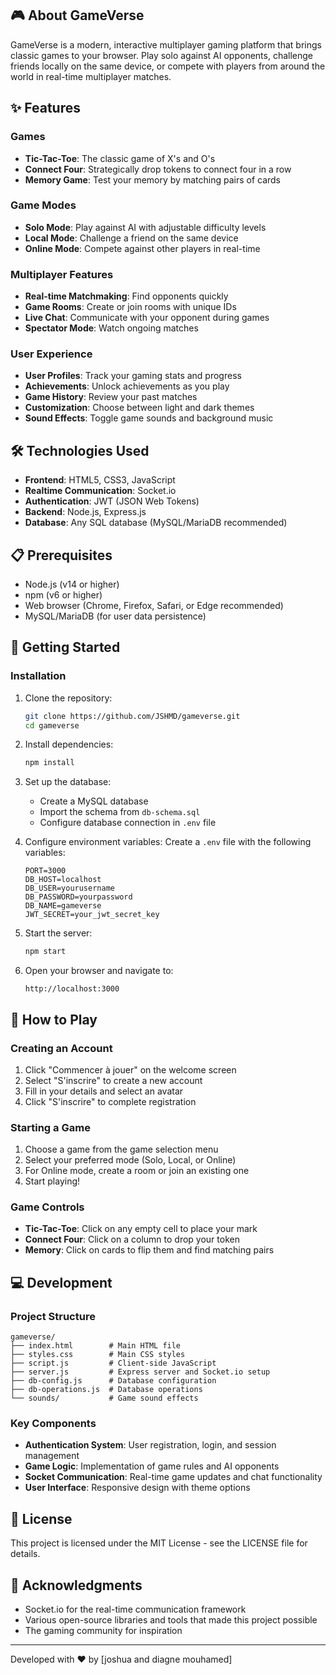 

## 🎮 About GameVerse

GameVerse is a modern, interactive multiplayer gaming platform that brings classic games to your browser. Play solo against AI opponents, challenge friends locally on the same device, or compete with players from around the world in real-time multiplayer matches.

## ✨ Features

### Games
- **Tic-Tac-Toe**: The classic game of X's and O's
- **Connect Four**: Strategically drop tokens to connect four in a row
- **Memory Game**: Test your memory by matching pairs of cards

### Game Modes
- **Solo Mode**: Play against AI with adjustable difficulty levels
- **Local Mode**: Challenge a friend on the same device
- **Online Mode**: Compete against other players in real-time

### Multiplayer Features
- **Real-time Matchmaking**: Find opponents quickly
- **Game Rooms**: Create or join rooms with unique IDs
- **Live Chat**: Communicate with your opponent during games
- **Spectator Mode**: Watch ongoing matches

### User Experience
- **User Profiles**: Track your gaming stats and progress
- **Achievements**: Unlock achievements as you play
- **Game History**: Review your past matches
- **Customization**: Choose between light and dark themes
- **Sound Effects**: Toggle game sounds and background music

## 🛠️ Technologies Used

- **Frontend**: HTML5, CSS3, JavaScript
- **Realtime Communication**: Socket.io
- **Authentication**: JWT (JSON Web Tokens)
- **Backend**: Node.js, Express.js
- **Database**: Any SQL database (MySQL/MariaDB recommended)

## 📋 Prerequisites

- Node.js (v14 or higher)
- npm (v6 or higher)
- Web browser (Chrome, Firefox, Safari, or Edge recommended)
- MySQL/MariaDB (for user data persistence)

## 🚀 Getting Started

### Installation

1. Clone the repository:
   ```bash
   git clone https://github.com/JSHMD/gameverse.git
   cd gameverse
   ```

2. Install dependencies:
   ```bash
   npm install
   ```

3. Set up the database:
   - Create a MySQL database
   - Import the schema from `db-schema.sql`
   - Configure database connection in `.env` file

4. Configure environment variables:
   Create a `.env` file with the following variables:
   ```
   PORT=3000
   DB_HOST=localhost
   DB_USER=yourusername
   DB_PASSWORD=yourpassword
   DB_NAME=gameverse
   JWT_SECRET=your_jwt_secret_key
   ```

5. Start the server:
   ```bash
   npm start
   ```

6. Open your browser and navigate to:
   ```
   http://localhost:3000
   ```

## 🎯 How to Play

### Creating an Account
1. Click "Commencer à jouer" on the welcome screen
2. Select "S'inscrire" to create a new account
3. Fill in your details and select an avatar
4. Click "S'inscrire" to complete registration

### Starting a Game
1. Choose a game from the game selection menu
2. Select your preferred mode (Solo, Local, or Online)
3. For Online mode, create a room or join an existing one
4. Start playing!

### Game Controls
- **Tic-Tac-Toe**: Click on any empty cell to place your mark
- **Connect Four**: Click on a column to drop your token
- **Memory**: Click on cards to flip them and find matching pairs

## 💻 Development

### Project Structure
```
gameverse/
├── index.html        # Main HTML file
├── styles.css        # Main CSS styles
├── script.js         # Client-side JavaScript
├── server.js         # Express server and Socket.io setup
├── db-config.js      # Database configuration
├── db-operations.js  # Database operations
└── sounds/           # Game sound effects
```

### Key Components
- **Authentication System**: User registration, login, and session management
- **Game Logic**: Implementation of game rules and AI opponents
- **Socket Communication**: Real-time game updates and chat functionality
- **User Interface**: Responsive design with theme options



## 📜 License

This project is licensed under the MIT License - see the LICENSE file for details.

## 🙏 Acknowledgments

- Socket.io for the real-time communication framework
- Various open-source libraries and tools that made this project possible
- The gaming community for inspiration

---

Developed with ❤️ by [joshua and diagne mouhamed]
